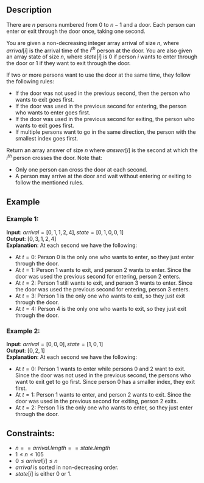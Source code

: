 ## Description
There are $n$ persons numbered from $0$ to $n - 1$ and a door. Each person can enter or exit through the door once, taking one second.

You are given a non-decreasing integer array arrival of size $n$, where $arrival[i]$ is the arrival time of the $i^{th}$ person at the door. You are also given an array state of size $n$, where $state[i]$ is $0$ if person $i$ wants to enter through the door or $1$ if they want to exit through the door.

If two or more persons want to use the door at the same time, they follow the following rules:
- If the door was not used in the previous second, then the person who wants to exit goes first.
- If the door was used in the previous second for entering, the person who wants to enter goes first.
- If the door was used in the previous second for exiting, the person who wants to exit goes first.
- If multiple persons want to go in the same direction, the person with the smallest index goes first.

Return an array answer of size $n$ where $answer[i]$ is the second at which the $i^{th}$ person crosses the door.
Note that:

- Only one person can cross the door at each second.
- A person may arrive at the door and wait without entering or exiting to follow the mentioned rules.
 
## Example
### Example 1:
**Input**: $arrival = [0,1,1,2,4], state = [0,1,0,0,1]$  
**Output**: $[0,3,1,2,4]$  
**Explanation**: At each second we have the following:
- At $t = 0$: Person $0$ is the only one who wants to enter, so they just enter through the door.
- At $t = 1$: Person $1$ wants to exit, and person $2$ wants to enter. Since the door was used the previous second for entering, person $2$ enters.
- At $t = 2$: Person $1$ still wants to exit, and person $3$ wants to enter. Since the door was used the previous second for entering, person $3$ enters.
- At $t = 3$: Person $1$ is the only one who wants to exit, so they just exit through the door.
- At $t = 4$: Person $4$ is the only one who wants to exit, so they just exit through the door.

### Example 2:
**Input**: $arrival = [0,0,0], state = [1,0,1]$  
**Output**: $[0,2,1]$  
**Explanation**: At each second we have the following:
- At $t = 0$: Person $1$ wants to enter while persons $0$ and $2$ want to exit. Since the door was not used in the previous second, the persons who want to exit get to go first. Since person $0$ has a smaller index, they exit first.
- At $t = 1$: Person $1$ wants to enter, and person $2$ wants to exit. Since the door was used in the previous second for exiting, person $2$ exits.
- At $t = 2$: Person $1$ is the only one who wants to enter, so they just enter through the door.
 

## Constraints:
- $n == arrival.length == state.length$
- $1 \leq n \leq 105$
- $0 \leq arrival[i] \leq n$
- $arrival$ is sorted in non-decreasing order.
- $state[i]$ is either $0$ or $1$.